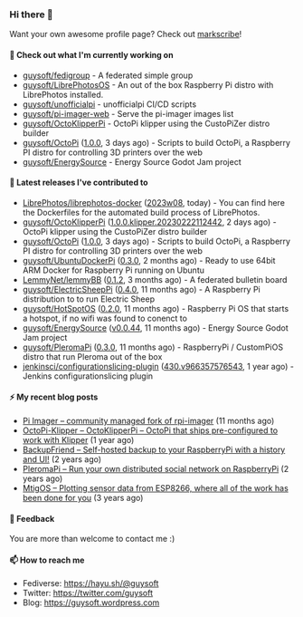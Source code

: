 ### Hi there 👋

Want your own awesome profile page? Check out [markscribe](https://github.com/muesli/markscribe)!

#### 🌱 Check out what I'm currently working on

- [guysoft/fedigroup](https://github.com/guysoft/fedigroup) - A federated simple group
- [guysoft/LibrePhotosOS](https://github.com/guysoft/LibrePhotosOS) - An out of the box Raspberry Pi distro with LibrePhotos installed.
- [guysoft/unofficialpi](https://github.com/guysoft/unofficialpi) - unofficialpi CI/CD scripts
- [guysoft/pi-imager-web](https://github.com/guysoft/pi-imager-web) - Serve the pi-imager images list
- [guysoft/OctoKlipperPi](https://github.com/guysoft/OctoKlipperPi) - OctoPi klipper using the CustoPiZer distro builder
- [guysoft/OctoPi](https://github.com/guysoft/OctoPi) ([1.0.0](https://github.com/guysoft/OctoPi/releases/tag/1.0.0), 3 days ago) - Scripts to build OctoPi, a Raspberry PI distro for controlling 3D printers over the web
- [guysoft/EnergySource](https://github.com/guysoft/EnergySource) - Energy Source Godot Jam project

#### 🔭 Latest releases I've contributed to

- [LibrePhotos/librephotos-docker](https://github.com/LibrePhotos/librephotos-docker) ([2023w08](https://github.com/LibrePhotos/librephotos-docker/releases/tag/2023w08), today) - You can find here the Dockerfiles for the automated build process of LibrePhotos.
- [guysoft/OctoKlipperPi](https://github.com/guysoft/OctoKlipperPi) ([1.0.0.klipper.20230222112442](https://github.com/guysoft/OctoKlipperPi/releases/tag/1.0.0.klipper.20230222112442), 2 days ago) - OctoPi klipper using the CustoPiZer distro builder
- [guysoft/OctoPi](https://github.com/guysoft/OctoPi) ([1.0.0](https://github.com/guysoft/OctoPi/releases/tag/1.0.0), 3 days ago) - Scripts to build OctoPi, a Raspberry PI distro for controlling 3D printers over the web
- [guysoft/UbuntuDockerPi](https://github.com/guysoft/UbuntuDockerPi) ([0.3.0](https://github.com/guysoft/UbuntuDockerPi/releases/tag/0.3.0), 2 months ago) - Ready to use 64bit ARM Docker for Raspberry Pi running on Ubuntu
- [LemmyNet/lemmyBB](https://github.com/LemmyNet/lemmyBB) ([0.1.2](https://github.com/LemmyNet/lemmyBB/releases/tag/0.1.2), 3 months ago) - A federated bulletin board
- [guysoft/ElectricSheepPi](https://github.com/guysoft/ElectricSheepPi) ([0.4.0](https://github.com/guysoft/ElectricSheepPi/releases/tag/0.4.0), 11 months ago) - A Raspberry Pi distribution to to run Electric Sheep 
- [guysoft/HotSpotOS](https://github.com/guysoft/HotSpotOS) ([0.2.0](https://github.com/guysoft/HotSpotOS/releases/tag/0.2.0), 11 months ago) - Raspberry Pi OS that starts a hotspot, if no wifi was found to conenct to
- [guysoft/EnergySource](https://github.com/guysoft/EnergySource) ([v0.0.44](https://github.com/guysoft/EnergySource/releases/tag/v0.0.44), 11 months ago) - Energy Source Godot Jam project
- [guysoft/PleromaPi](https://github.com/guysoft/PleromaPi) ([0.3.0](https://github.com/guysoft/PleromaPi/releases/tag/0.3.0), 11 months ago) - RaspberryPi / CustomPiOS distro that run Pleroma out of the box
- [jenkinsci/configurationslicing-plugin](https://github.com/jenkinsci/configurationslicing-plugin) ([430.v966357576543](https://github.com/jenkinsci/configurationslicing-plugin/releases/tag/430.v966357576543), 1 year ago) - Jenkins configurationslicing plugin

#### ⚡ My recent blog posts

- [Pi Imager – community managed fork of rpi-imager](https://guysoft.wordpress.com/2022/03/23/pi-imager/) (11 months ago)
- [OctoPi-Klipper – OctoKlipperPi – OctoPi that ships pre-configured to work with Klipper](https://guysoft.wordpress.com/2021/11/01/octopi-klipper/) (1 year ago)
- [BackupFriend – Self-hosted backup to your RaspberryPi with a history and UI!](https://guysoft.wordpress.com/2021/07/19/backupfriend/) (2 years ago)
- [PleromaPi – Run your own distributed social network on RaspberryPi](https://guysoft.wordpress.com/2020/11/05/pleromapi/) (2 years ago)
- [MtigOS – Plotting sensor data from ESP8266, where all of the work has been done for you](https://guysoft.wordpress.com/2020/03/02/mtigos/) (3 years ago)


#### 💬 Feedback

You are more than welcome to contact me :)

#### 📫 How to reach me

- Fediverse: https://hayu.sh/@guysoft
- Twitter: https://twitter.com/guysoft
- Blog: https://guysoft.wordpress.com
